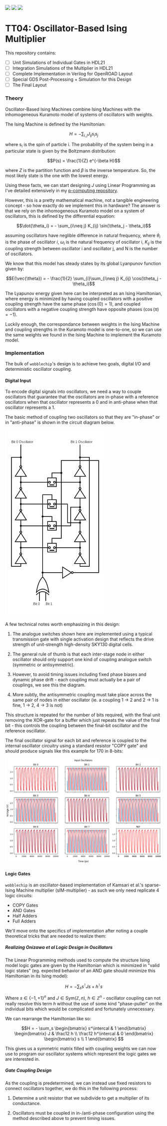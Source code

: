 ![](../../workflows/gds/badge.svg) ![](../../workflows/docs/badge.svg) ![](../../workflows/wokwi_test/badge.svg)

# TT04: Oscillator-Based Ising Multiplier

This repository contains:

- [ ] Unit Simulations of Individual Gates in HDL21
- [ ] Integration Simulations of the Multiplier in HDL21
- [ ] Complete Implementation in Verilog for OpenROAD Layout
- [ ] Special GDS Post-Processing + Simulation for this Design
- [ ] The Final Layout

### Theory

Oscillator-Based Ising Machines combine Ising Machines with the inhomogeneous Kuramoto model of systems of oscillators with weights.

The Ising Machine is defined by the Hamiltonian:

$$H = -\sum_{i,j} J_{ij} s_i s_j$$

where s<sub>i</sub> is the spin of particle i. The probability of the system being in a particular state is given by the Boltzmann distribution:

$$P(s) = \frac{1}{Z} e^{-\beta H}$$

where $Z$ is the partition function and $\beta$ is the inverse temperature. So, the most likely state is the one with the lowest energy.

Using these facts, we can start designing $J$ using Linear Programming as I've detailed extensively in my [p-computing repository](https://github.com/ThomasPluck/p-computing).

However, this is a pretty mathematical machine, not a tangible engineering concept - so how exactly do we implement this in hardware? The answer is that we rely on the inhomogeneous Kuramoto model on a system of oscillators, this is defined by the differential equation:

$$\dot{\theta_i} = - \sum_{i\neq j} K_{ij} \sin(\theta_j - \theta_i)$$

assuming oscillators have neglible difference in natural frequency, where $\theta_i$ is the phase of oscillator $i$, $\omega_i$ is the natural frequency of oscillator i, $K_{ij}$ is the coupling strength between oscillator i and oscillator j, and N is the number of oscillators.

We know that this model has steady states by its global Lyanpunov function given by:

$$E(\vec{\theta}) = - \frac{1}{2} \sum_{i}\sum_{i\neq j} K_{ij} \cos(\theta_j - \theta_i)$$

The Lyapunov energy given here can be interpreted as an Ising Hamiltonian, where energy is minimized by having coupled oscillators with a positive coupling strength have the same phase ($\cos(0)=1$), and coupled oscillators with a negative coupling strength have opposite phases ($\cos(\pi)=-1$).

Luckily enough, the correspondance between weights in the Ising Machine and coupling strengths in the Kuramoto model is one-to-one, so we can use the same weights we found in the Ising Machine to implement the Kuramoto model.

### Implementation

The bulk of `wobblechip`'s design is to achieve two goals, digital I/O and deterministic oscillator coupling.

#### Digital Input

To encode digital signals into oscillators, we need a way to couple oscillators that guarantee that the oscillators are in-phase with a reference oscillators when that oscillator represents a 0 and in anti-phase when that oscillator represents a 1.

The basic method of coupling two oscillators so that they are "in-phase" or in "anti-phase" is shown in the circuit diagram below.

![Digital-to-Oscillator Converter](img/doc.png)

A few technical notes worth emphasizing in this design:

1. The analogue switches shown here are implemented using a typical transmission gate with single activation design that reflects the drive strength of unit-strength high-density SKY130 digital cells.

2. The general rule of thumb is that each inter-stage node in either oscillator should only support one kind of coupling analogue switch (symmetric or antisymmetric).

3. However, to avoid timing issues including fixed phase biases and dynamic phase drift - each coupling must actually be a pair of couplings, we see this the diagram.

4. More subtly, the antisymmetric coupling must take place across the same pair of nodes in either oscillator (ie. a coupling 1 → 2 and 2 → 1 is fine, 1 → 2, 4 → 3 is not)

This structure is repeated for the number of bits required, with the final unit removing the XOR-gate for a buffer which just repeats the value of the final bit - this controls the coupling between the final-bit oscillator and the reference oscillator.

The final oscillator signal for each bit and reference is coupled to the internal oscillator circuitry using a standard resistor "COPY gate" and should produce signals like this example for 170 in 8-bits:

![170 in 8-bit Oscillator Representation](img/input10101010.png)

#### Logic Gates

`wobblechip` is an oscillator-based implementation of Kamsari et al.'s sparse-Ising Machine multiplier (sIM-multiplier) - as such we only need replicate 4 logic circuits:

- COPY Gates
- AND Gates
- Half Adders
- Full Adders

We'll move onto the specifics of implementation after noting a couple theoretical tricks that are needed to realize them:

##### Realizing Onizawa et al Logic Design in Oscillators

The Linear Programming methods used to compute the structure Ising model logic gates are given by the Hamiltonian which is minimized in "valid logic states" (eg. expected behavior of an AND gate should minimize this Hamiltonian in its Ising model):

$$H = -\sum_s s^\intercal J s + h^\intercal s$$

Where $s\in \{-1,+1\}^n$ and $J\in \text{Sym}(\mathbb{Z},n),\ h\in\mathbb{Z}^n$ - oscillator coupling can not really resolve this term $h$ without the use of some kind "phase-puller" on the individual bits which would be complicated and fortunately unnecessary.

We can rearrange the Hamiltonian like so:

$$H = - \sum_s
\begin{bmatrix}
s^\intercal & 1
\end{bmatrix}
\begin{bmatrix}
J & \frac12 h \\
\frac12 h^\intercal & 0 
\end{bmatrix}
\begin{bmatrix}
s \\ 1
\end{bmatrix}
$$

This gives us a symmetric matrix filled with coupling weights we can now use to program our oscillator systems which represent the logic gates we are interested in.

##### Gate Coupling Design

As the coupling is predetermined, we can instead use fixed resistors to connect oscillators together, we do this in the following process:

1. Determine a unit resistor that we subdivide to get a multiplier of its conductance.

2. Oscillators must be coupled in in-/anti-phase configuration using the method described above to prevent timing issues.